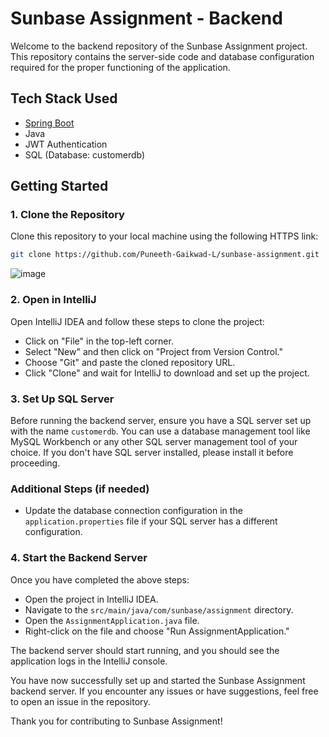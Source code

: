 # Sunbase Assignment - Backend

Welcome to the backend repository of the Sunbase Assignment project. This repository contains the server-side code and database configuration required for the proper functioning of the application.

## Tech Stack Used
- [Spring Boot](https://spring.io/projects/spring-boot)
- Java
- JWT Authentication
- SQL (Database: customerdb)

## Getting Started

### 1. Clone the Repository
Clone this repository to your local machine using the following HTTPS link:

```bash
git clone https://github.com/Puneeth-Gaikwad-L/sunbase-assignment.git
```

![image](https://github.com/Puneeth-Gaikwad-L/sunbase-assignment/assets/130468175/2f813946-9974-4681-8fd3-932ec5674dea)


### 2. Open in IntelliJ
Open IntelliJ IDEA and follow these steps to clone the project:

- Click on "File" in the top-left corner.
- Select "New" and then click on "Project from Version Control."
- Choose "Git" and paste the cloned repository URL.
- Click "Clone" and wait for IntelliJ to download and set up the project.

### 3. Set Up SQL Server
Before running the backend server, ensure you have a SQL server set up with the name `customerdb`. You can use a database management tool like MySQL Workbench or any other SQL server management tool of your choice. If you don't have SQL server installed, please install it before proceeding.

### Additional Steps (if needed)
- Update the database connection configuration in the `application.properties` file if your SQL server has a different configuration.

### 4. Start the Backend Server
Once you have completed the above steps:

- Open the project in IntelliJ IDEA.
- Navigate to the `src/main/java/com/sunbase/assignment` directory.
- Open the `AssignmentApplication.java` file.
- Right-click on the file and choose "Run AssignmentApplication."

The backend server should start running, and you should see the application logs in the IntelliJ console.

You have now successfully set up and started the Sunbase Assignment backend server. If you encounter any issues or have suggestions, feel free to open an issue in the repository.

Thank you for contributing to Sunbase Assignment!
